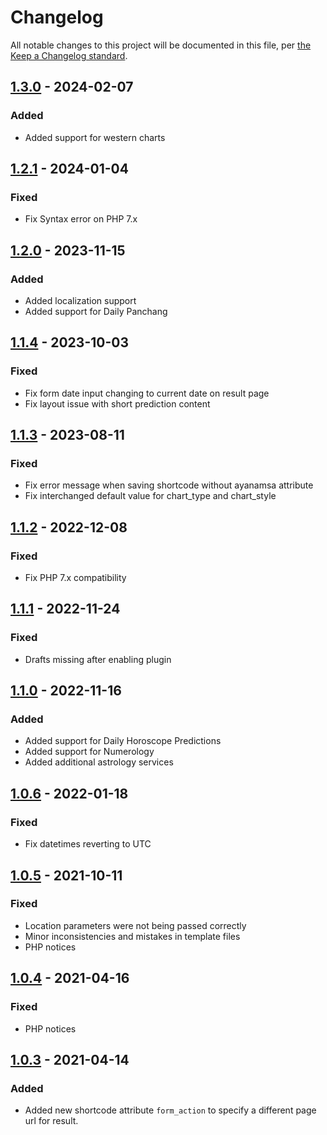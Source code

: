 # Changelog

All notable changes to this project will be documented in this file, per [the Keep a Changelog standard](http://keepachangelog.com/).

## [1.3.0] - 2024-02-07
### Added
- Added support for western charts

## [1.2.1] - 2024-01-04
### Fixed
- Fix Syntax error on PHP 7.x

## [1.2.0] - 2023-11-15
### Added
- Added localization support
- Added support for Daily Panchang

## [1.1.4] - 2023-10-03
### Fixed
- Fix form date input changing to current date on result page
- Fix layout issue with short prediction content

## [1.1.3] - 2023-08-11
### Fixed
- Fix error message when saving shortcode without ayanamsa attribute
- Fix interchanged default value for chart_type and chart_style

## [1.1.2] - 2022-12-08
### Fixed
- Fix PHP 7.x compatibility

## [1.1.1] - 2022-11-24
### Fixed
- Drafts missing after enabling plugin

## [1.1.0] - 2022-11-16
### Added
- Added support for Daily Horoscope Predictions
- Added support for Numerology
- Added additional astrology services

## [1.0.6] - 2022-01-18
### Fixed
- Fix datetimes reverting to UTC

## [1.0.5] - 2021-10-11
### Fixed
- Location parameters were not being passed correctly
- Minor inconsistencies and mistakes in template files
- PHP notices

## [1.0.4] - 2021-04-16
### Fixed
- PHP notices

## [1.0.3] - 2021-04-14
### Added
- Added new shortcode attribute `form_action` to specify a different page url for result.

[1.3.0]: https://github.com/prokerala/wp-astrology/compare/v1.2.1...v1.3.0
[1.2.1]: https://github.com/prokerala/wp-astrology/compare/v1.2.0...v1.2.1
[1.2.0]: https://github.com/prokerala/wp-astrology/compare/v1.1.4...v1.2.0
[1.1.4]: https://github.com/prokerala/wp-astrology/compare/v1.1.3...v1.1.4
[1.1.3]: https://github.com/prokerala/wp-astrology/compare/v1.1.2...v1.1.3
[1.1.2]: https://github.com/prokerala/wp-astrology/compare/v1.1.1...v1.1.2
[1.1.1]: https://github.com/prokerala/wp-astrology/compare/v1.1.0...v1.1.1
[1.1.0]: https://github.com/prokerala/wp-astrology/compare/v1.0.6...v1.1.0
[1.0.6]: https://github.com/prokerala/wp-astrology/compare/v1.0.5...v1.0.6
[1.0.5]: https://github.com/prokerala/wp-astrology/compare/v1.0.4...v1.0.5
[1.0.4]: https://github.com/prokerala/wp-astrology/compare/v1.0.3...v1.0.4
[1.0.3]: https://github.com/prokerala/wp-astrology/compare/v1.0.2...v1.0.3
